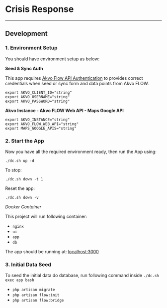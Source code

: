 # Crisis Response

---

## Development

### 1. Environment Setup

You should have environment setup as below:

**Seed & Sync Auth**

This app requires [Akvo Flow API Authentication](https://github.com/akvo/akvo-flow-api/wiki/Akvo-SSO-login) to provides correct credentials when seed or sync form and data points from Akvo FLOW.

```
export AKVO_CLIENT_ID="string"
export AKVO_USERNAME="string"
export AKVO_PASSWORD="string"
```

**Akvo Instance - Akvo FLOW Web API - Maps Google API**

```
export AKVO_INSTANCE="string"
export AKVO_FLOW_WEB_API="string"
export MAPS_GOOGLE_APIS="string"
```

### 2. Start the App

Now you have all the required environment ready, then run the App using:

```
./dc.sh up -d
```

To stop:

```
./dc.sh down -t 1
```

Reset the app:

```
./dc.sh down -v
```

_Docker Container_

This project will run following container:

-   `nginx`
-   `ui`
-   `app`
-   `db`

The app should be running at: [localhost:3000](http://localhost:3000/)

### 3. Initial Data Seed

To seed the initial data do database, run following command inside `./dc.sh exec app bash`

-   `php artisan migrate`
-   `php artisan flow:init`
-   `php artisan flow:bridge`
